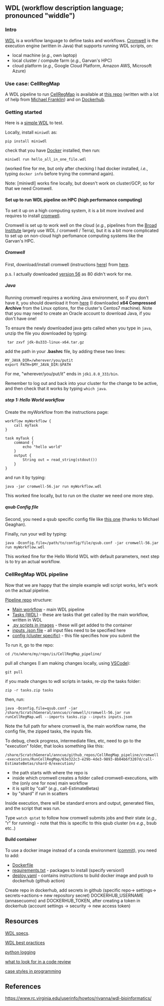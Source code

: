 ## WDL (workflow description language; pronounced "widdle")

### Intro

[WDL](https://openwdl.org/) is a workflow language to define tasks and workflows.
[Cromwell](https://cromwell.readthedocs.io/en/stable/tutorials/FiveMinuteIntro/) is the execution engine (written in Java) that supports running WDL scripts, on:
* local machine (_e.g._, own laptop)
* local cluster / compute farm (_e.g._, Garvan's HPC)
* cloud platform (_e.g._, Google Cloud Platform, Amazon AWS, Microsoft Azure)

### Use case: CellRegMap

A WDL pipeline to run [CellRegMap](https://github.com/limix/CellRegMap) is available at [this repo](https://github.com/populationgenomics/CellRegMap_pipeline) (written with a lot of help from [Michael Franklin](https://github.com/illusional)) and on [Dockerhub](https://hub.docker.com/repository/docker/annasecuomo/cellregmap_pipeline).

### Getting started

Here is a [simple WDL](https://github.com/annacuomo/CellRegMap_pipeline/blob/main/hello_all_in_one_file.wdl) to test.

Locally, install ```miniwdl``` as:
```
pip install miniwdl
```
check that you have [Docker](https://docs.docker.com/get-docker/) installed, then run:
```
miniwdl run hello_all_in_one_file.wdl
```
(worked fine for me, but only after checking I had docker installed, _i.e._, typing ```docker info``` before trying the command again).

Note: [miniwdl] works fine locally, but doesn't work on cluster/GCP, so for that we need Cromwell.

#### Set up to run WDL pipeline on HPC (high performance computing)

To set it up on a high computing system, it is a bit more involved and requires to install [cromwell](https://cromwell.readthedocs.io/en/stable/tutorials/FiveMinuteIntro/).

Cromwell is set up to work well on the cloud (_e.g._, pipelines from the [Broad Institute](https://www.broadinstitute.org/) largely use WDL / cromwell / Terra), but it is a bit more complicated to set up on non-cloud high perfomance computing systems like the Garvan's HPC.

##### Cromwell
First, download/install cromwell (instructions [here](https://cromwell.readthedocs.io/en/stable/tutorials/FiveMinuteIntro/)) from [here](https://github.com/broadinstitute/cromwell/releases/tag/80).

p.s. I actually downloaded [version 56](https://github.com/broadinstitute/cromwell/releases/tag/56) as 80 didn't work for me. 

##### Java
Running cromwell requires a working Java environment, so if you don't have it, you should download it from [here](https://www.oracle.com/java/technologies/downloads/#java8) (I downloaded **x64 Compressed Archive** from the Linux options, for the cluster's Centos7 machine).
Note that you may need to create an Oracle account to download Java, if you don't have one!

To ensure the newly downloaded java gets called when you type in ```java```, unzip the file you downloaded by typing:
```
 tar zxvf jdk-8u333-linux-x64.tar.gz
```
add the path in your **.bashrc** file, by adding these two lines:

```
MY_JAVA_DIR=/wherever/you/putit
export PATH=$MY_JAVA_DIR:$PATH
```
For me, "wherever/you/put/it" ends in ```jdk1.8.0_333/bin```.

Remember to log out and back into your cluster for the change to be active, and then check that it works by typing ```which java```.

##### step 1: Hello World workflow

Create the myWorkflow from the instructions page:
```
workflow myWorkflow {
    call myTask
}

task myTask {
    command {
        echo "hello world"
    }
    output {
        String out = read_string(stdout())
    }
}
```
and run it by typing:
```
java -jar cromwell-56.jar run myWorkflow.wdl
```
This worked fine locally, but to run on the cluster we need one more step.

##### qsub Config file
Second, you need a qsub specific config file like [this one](https://github.com/annacuomo/CellRegMap_pipeline/blob/main/qsub.conf) (thanks to Michael Geaghan).

Finally, run your wdl by typing:
```
java -Dconfig.file=/path/to/config/file/qsub.conf -jar cromwell-56.jar run myWorkflow.wdl
```
This worked fine for the Hello World WDL with default parameters, next step is to try an actual workflow.

### CellRegMap WDL pipeline

Now that we are happy that the simple example wdl script works, let's work on the actual pipeline.

[Pipeline repo](https://github.com/annacuomo/CellRegMap_pipeline/) structure:

* [Main workflow]() - main WDL pipeline
* [Tasks (WDL)]() - these are tasks that get called by the main workflow, written in WDL
* [.py scripts in images]() - these will get added to the container
* [inputs .json file]() - all input files need to be specified here
* [config (cluster specific)]() - this file specifies how you submit the

To run it, go to the repo:
```
cd /to/where/my/repo/is/CellRegMap_pipeline/
```
pull all changes (I am making changes locally, using [VSCode](https://code.visualstudio.com/)):
```
git pull
```
if you made changes to wdl scripts in tasks, re-zip the tasks folder:

```
zip -r tasks.zip tasks
```

then, run:
```
java -Dconfig.file=qsub.conf -jar /share/ScratchGeneral/anncuo/cromwell/cromwell-56.jar run runCellRegMap.wdl --imports tasks.zip --inputs inputs.json
```

Note the full path for where cromwell is, the main workflow name, the config file, the zipped tasks, the inputs file.

To debug, check progress, intermediate files, etc, need to go to the "execution" folder, that looks something like this:

```/share/ScratchGeneral/anncuo/github_repos/CellRegMap_pipeline/cromwell-executions/RunCellRegMap/63e322c3-e29b-4de3-9893-8b04b6f3207d/call-EstimateBetas/shard-0/execution/```

* the path starts with where the repo is
* inside which cromwell creates a folder called cromwell-executions, with the (only one for now) main workflow
* it is split by "call" (_e.g._, call-EstimateBetas)
* by "shard" if run in scatters

Inside execution, there will be standard errors and output, generated files, and the script that was run.

Type ```watch qstat``` to follow how cromwell submits jobs and their state (_e.g._, "r" for running) - note that this is specific to this qsub cluster (vs _e.g._, bsub etc..)

#### Build container

To use a docker image instead of a conda environment ([commit](https://github.com/populationgenomics/CellRegMap_pipeline/commit/a11dac55f020ed442c47491eef47c987d60fc35a)), you need to add:
* [Dockerfile](https://github.com/populationgenomics/CellRegMap_pipeline/blob/create-wdl-workflow/image/Dockerfile)
* [requirements.txt](https://github.com/populationgenomics/CellRegMap_pipeline/blob/create-wdl-workflow/image/requirements.txt) - packages to install (specify version!)
* [deploy.yaml](https://github.com/populationgenomics/CellRegMap_pipeline/blob/create-wdl-workflow/.github/workflows/deploy.yaml) - contains instructions to build docker image and push to dockerhub (github action)

Create repo in dockerhub, add secrets in github (specific repo-> settings-> secrets->actions-> new repository secret) DOCKERHUB_USERNAME (annasecuomo) and DOCKERHUB_TOKEN, after creating a token in dockerhub (account settings -> security -> new access token) 


## Resources

[WDL specs](https://github.com/openwdl/wdl/blob/main/versions/development/SPEC.md).

[WDL best practices](https://docs.dockstore.org/en/stable/advanced-topics/best-practices/wdl-best-practices.html)

[python logging](https://docs.python.org/3/howto/logging.html)

[what to look for in a code review](https://google.github.io/eng-practices/review/reviewer/looking-for.html)

[case styles in programming](https://systemweakness.com/case-styles-in-programming-b4ee6012fd5f)

## References

https://www.rc.virginia.edu/userinfo/howtos/rivanna/wdl-bioinformatics/
